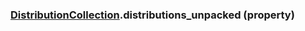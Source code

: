 ### [DistributionCollection](DistributionCollection.md).distributions_unpacked (property)




        

